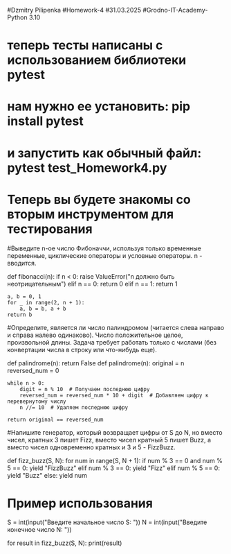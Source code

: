 
#Dzmitry Pilipenka
#Homework-4
#31.03.2025
#Grodno-IT-Academy-Python 3.10



# теперь тесты написаны с использованием библиотеки pytest
# нам нужно ее установить: pip install pytest
# и запустить как обычный файл: pytest test_Homework4.py
# Теперь вы будете знакомы со вторым инструментом для тестирования


#Выведите n-ое число Фибоначчи, используя только временные переменные, циклические операторы и условные операторы. n - вводится.



def fibonacci(n):
    if n < 0:
        raise ValueError("n должно быть неотрицательным")
    elif n == 0:
        return 0
    elif n == 1:
        return 1
    
    a, b = 0, 1
    for _ in range(2, n + 1):
        a, b = b, a + b
    return b


#Определите, является ли число палиндромом (читается слева направо и справа налево одинаково). Число положительное целое, произвольной длины. Задача требует работать только с числами (без конвертации числа в строку или что-нибудь еще).


def palindrome(n):
    return False
def palindrome(n):
    original = n
    reversed_num = 0

    while n > 0:
        digit = n % 10  # Получаем последнюю цифру
        reversed_num = reversed_num * 10 + digit  # Добавляем цифру к перевернутому числу
        n //= 10  # Удаляем последнюю цифру

    return original == reversed_num


#Напишите генератор, который возвращает цифры от S до N, но вместо чисел, кратных 3 пишет Fizz, вместо чисел кратный 5 пишет Buzz, а вместо чисел одновременно кратных и 3 и 5 - FizzBuzz.

def fizz_buzz(S, N):
    for num in range(S, N + 1):
        if num % 3 == 0 and num % 5 == 0:
            yield "FizzBuzz"
        elif num % 3 == 0:
            yield "Fizz"
        elif num % 5 == 0:
            yield "Buzz"
        else:
            yield num

# Пример использования
S = int(input("Введите начальное число S: "))
N = int(input("Введите конечное число N: "))

for result in fizz_buzz(S, N):
    print(result)

   
